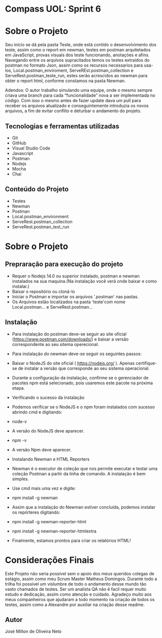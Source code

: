 # Compass UOL: Sprint 6

# Sobre o Projeto

Seu início se dá pela pasta Teste, onde está contido o desenvolvimento dos teste, assim como o report em newman, testes em postman arquitetados em JavaScript, provas visuais dos teste funcionando, anotações e afins.
Navegando entre os arquivos supracitados temos os testes extraidos do postman no formato Json, assim como os recursos necessarios para usa-los, Local.postman_enviroment, ServeREst.postman_collection e ServeRest.postman_teste_run, estes serão acrescidos ao newman para obter o report html, conforme constamos na pasta Newman.


Adendos: O autor trabalho simulando uma equipe, onde o mesmo sempre criava uma branch para cada “funcionalidade” nova a ser implementada no código. Com isso o mesmo antes de fazer update dava um pull para receber os arquivos atualizado e conseguintemente introduzia os novos arquivos, a fim de evitar conflito e deturbar o andamento do projeto.


## Tecnologias e ferramentas utilizadas
- Git 
- GitHub
- Visual Studio Code
- Javascript
- Postman
- Nodejs
- Mocha
- Chai

## Conteúdo do Projeto 
- Testes
- Newman
- Postman
- Local.postman_environment
- ServeRest.postman_collection
- ServeRest.postman_test_run

# Sobre o Projeto

## Prepraração para execução do projeto

- Requer o Nodejs 14.0 ou superior instalado, postman e newman instalados na sua maquina.(Na instalação você verá onde baixar e como instalar.)
- Baixar o repositório ou cloná-lo
- Iniciar o Postman e importar os arquivos '.postman' nas pastas. 
- Os Arquivos estão localizados na pasta 'teste'com nome Local.postman... e ServeRest.postman...


## Instalação


- Para instalação do postman deve-se seguir ao site oficial (https://www.postman.com/downloads/) e baixar a versão correspondente ao seu sitema operecional.

- Para instalação do newman deve-se seguir os seguintes passos:

- Baixar o NodeJS do site oficial ( https://nodejs.org/ ). Apenas certifique-se de instalar a versão que corresponde ao seu sistema operacional. 
- Durante a configuração da instalação, confirme se o gerenciador de pacotes npm está selecionado, pois usaremos este pacote na próxima etapa.

- Verificando o sucesso da instalação
- Podemos verificar se o NodeJS e o npm foram instalados com sucesso abrindo cmd e digitando:

- node-v

- A versão do NodeJS deve aparecer.

- npm -v

- A versão Npm deve aparecer.

- Instalando Newman e HTML Reporters
- Newman é o executor de coleção que nos permite executar e testar uma coleção Postman a partir da linha de comando. A instalação é bem simples. 
- Use cmd mais uma vez e digite:

- npm install -g newman

- Assim que a instalação do Newman estiver concluída, podemos instalar os repórteres digitando:

- npm install -g newman-reporter-html
- npm install -g newman-reporter-htmlextra

- Finalmente, estamos prontos para criar os relatórios HTML!

# Considerações Finais

 Este Projeto não seria possível sem o apoio dos meus queridos colegas de estágio, assim como meu Scrum Master Matheus Domingos.
 Durante todo a trilha foi possivel um vislumbre de todo o andamento desse mundo tão vasto chamados de testes. Ser um analista QA não é facil requer muito estudo e dedicação, assim como atenção e cuidado. Agradeço muito aos meus companheiros que ajudaram a todo momento na criação de todos os testes, assim como a Alexandre por auxiliar na criação desse readme.

## Autor

José Milton de Oliveira Neto
